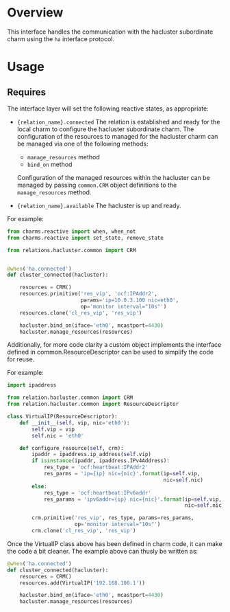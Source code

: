 # Overview

This interface handles the communication with the hacluster subordinate
charm using the `ha` interface protocol.

# Usage

## Requires

The interface layer will set the following reactive states, as appropriate:

  * `{relation_name}.connected` The relation is established and ready for
    the local charm to configure the hacluster subordinate charm. The
    configuration of the resources to managed for the hacluster charm
    can be managed via one of the following methods:

    * `manage_resources` method
    * `bind_on` method

    Configuration of the managed resources within the hacluster can be
    managed by passing `common.CRM` object definitions to the
    `manage_resources` method.

  * `{relation_name}.available` The hacluster is up and ready.

For example:
```python
from charms.reactive import when, when_not
from charms.reactive import set_state, remove_state

from relations.hacluster.common import CRM


@when('ha.connected')
def cluster_connected(hacluster):

    resources = CRM()
    resources.primitive('res_vip', 'ocf:IPAddr2',
                        params='ip=10.0.3.100 nic=eth0',
                        op='monitor interval="10s"')
    resources.clone('cl_res_vip', 'res_vip')

    hacluster.bind_on(iface='eth0', mcastport=4430)
    hacluster.manage_resources(resources)
```

Additionally, for more code clarity a custom object implements the interface
defined in common.ResourceDescriptor can be used to simplify the code for
reuse.

For example:
```python
import ipaddress

from relation.hacluster.common import CRM
from relation.hacluster.common import ResourceDescriptor

class VirtualIP(ResourceDescriptor):
    def __init__(self, vip, nic='eth0'):
        self.vip = vip
        self.nic = 'eth0'

    def configure_resource(self, crm):
        ipaddr = ipaddress.ip_address(self.vip)
        if isinstance(ipaddr, ipaddress.IPv4Address):
            res_type = 'ocf:heartbeat:IPAddr2'
            res_parms = 'ip={ip} nic={nic}'.format(ip=self.vip,
                                                   nic=self.nic)
        else:
            res_type = 'ocf:heartbeat:IPv6addr'
            res_params = 'ipv6addr={ip} nic={nic}'.format(ip=self.vip,
                                                          nic=self.nic)

        crm.primitive('res_vip', res_type, params=res_params,
                      op='monitor interval="10s"')
        crm.clone('cl_res_vip', 'res_vip')
```

Once the VirtualIP class above has been defined in charm code, it can make
the code a bit cleaner. The example above can thusly be written as:

```python
@when('ha.connected')
def cluster_connected(hacluster):
    resources = CRM()
    resources.add(VirtualIP('192.168.100.1'))

    hacluster.bind_on(iface='eth0', mcastport=4430)
    hacluster.manage_resources(resources)
```
